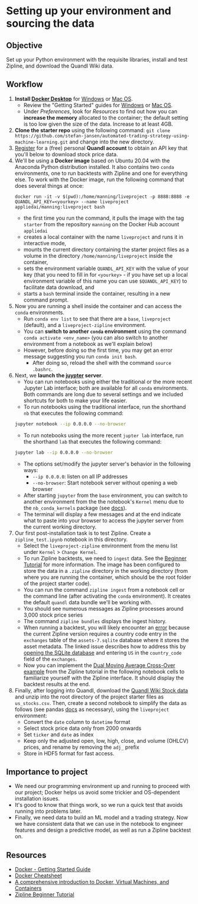 # Setting up your environment and sourcing the data

## Objective

Set up your Python environment with the requisite libraries, install and test Zipline, and download the Quandl Wiki data.

## Workflow

1. **Install [Docker Desktop](https://docs.docker.com/desktop/)** for [Windows](https://docs.docker.com/docker-for-windows/install/) or [Mac OS](https://docs.docker.com/docker-for-mac/install/).
    - Review the "Getting Started" guides for [Windows](https://docs.docker.com/docker-for-windows/) or [Mac OS](https://docs.docker.com/docker-for-mac/). 
    - Under *Preferences*, look for *Resources* to find out how you can **increase the memory** allocated to the container; the default setting is too low given the size of the data. Increase to at least 4GB.
2. **Clone the starter repo** using the following command: `git clone https://github.com/stefan-jansen/automated-trading-strategy-using-machine-learning.git` and change into the new directory.
3. [Register](https://www.quandl.com/sign-up) for a (free) personal **Quandl account** to obtain an API key that you'll below to download stock price data.  
3. We'll be using a **Docker image** based on Ubuntu 20.04 with the Anaconda Python distribution installed. It also contains two `conda` environments, one to run backtests with Zipline and one for everything else. To work with the Docker image, run the following command that does several things at once:
    ```docker
   docker run -it -v $(pwd):/home/manning/liveproject -p 8888:8888 -e QUANDL_API_KEY=<yourkey> --name liveproject appliedai/manning:liveproject bash
    ```
    - the first time you run the command, it pulls the image with the tag `starter` from the repository `manning` on the Docker Hub account `appliedai` 
    - creates a local container with the name `liveproject` and runs it in interactive mode,
    - mounts the current directory containing the starter project files as a volume in the directory `/home/manning/liveproject` inside the container,
    - sets the environment variable `QUANDL_API_KEY` with the value of your key (that you need to fill in for `<yourkey>` - if you have set up a local environment variable of this name you can use `$QUANDL_API_KEY`) to facilitate data download, and
    - starts a `bash` terminal inside the container, resulting in a new command prompt.
4. Now you are running a shell inside the container and can access the `conda` environments.
    - Run `conda env list` to see that there are a `base`, `liveproject` (default), and a `liveproject-zipline` environment.
    - You can **switch to another `conda` environment** using the command `conda activate <env_name>` (you can also switch to another environment from a notebook as we'll explain below) 
    - However, before doing so the first time, you may get an error message suggesting you run `conda init bash`. 
        - After doing so, reload the shell with the command `source .bashrc`.
5. Next, we **launch the [juypter](https://jupyter.org/) server**. 
    - You can run notebooks using either the traditional or the more recent Jupyter Lab interface; both are available for all `conda` environments. Both commands are long due to several settings and we included shortcuts for both to make your life easier.
    - To run notebooks using the traditional interface, run the shorthand `nb` that executes the following command:
    ```bash
    jupyter notebook --ip 0.0.0.0 --no-browser
   ```
   - To run notebooks using the more recent `jupter lab` interface, run the shorthand `lab` that executes the following command:
    ```bash
    jupyter lab --ip 0.0.0.0 --no-browser
   ```
   - The options set/modify the jupyter server's behavior in the following ways:
        - `--ip 0.0.0.0`: listen on all IP addresses
        - `--no-browser`: Start notebook server without opening a web browser
    - After starting `jupyter` from the `base` environment, you can switch to another environment from the the notebook's `Kernel` menu due to the `nb_conda_kernels` package (see [docs](https://github.com/Anaconda-Platform/nb_conda_kernels)). 
    - The terminal will display a few messages and at the end indicate what to paste into your browser to access the jupyter server from the current working directory.
6. Our first post-installation task is to test Zipline. Create a `zipline_test.ipynb` notebook in this directory. 
    - Select the `liveproject-zipline` environment from the menu list under `Kernel` > `Change Kernel`.
    - To run Zipline backtests, we need to `ingest` data. See the [Beginner Tutorial](https://www.zipline.io/beginner-tutorial.html) for more information. The image has been configured to store the data in a `.zipline` directory in the working directory (from where you are running the container, which should be the root folder of the project starter code).
    - You can run the command `zipline ingest` from a notebook cell or the command line (after activating the `conda` environment). It creates the default `quandl` data bundle we'll be working with. 
   - You should see numerous messages as Zipline processes around 3,000 stock price series
   - The command `zipline bundles` displays the ingest history.
   - When running a backtest, you will likely encounter an [error](https://github.com/quantopian/zipline/issues/2517) because the current Zipline version requires a country code entry in the `exchanges` table of the `assets-7.sqlite` database where it stores the asset metadata. The linked issue describes how to address this by [opening the SQLite database](https://sqlitebrowser.org/dl/) and entering `US` in the `country_code` field of the `exchanges`.
   - Now you can implement the [Dual Moving Average Cross-Over example](https://www.zipline.io/beginner-tutorial.html#access-to-previous-prices-using-history) from the Zipline tutorial in the following notebook cells to familiarize yourself with the Zipline interface. It should display the backtest results at the end.
7. Finally, after logging into Quandl, download the [Quandl Wiki Stock data](https://www.quandl.com/tables/WIKIP/WIKI-PRICES/export) and unzip into the root directory of the project starter files as `us_stocks.csv`. Then, create a second notebook to simplify the data as follows (see pandas [docs](https://pandas.pydata.org/docs/) as necessary), using the `liveproject` environment: 
    - Convert the `date` column to `datetime` format
    - Select stock price data only from 2000 onwards
    - Set `ticker` and `date` as index
    - Keep only the adjusted open, low, high, close, and volume (OHLCV) prices, and rename by removing the `adj_` prefix
    - Store in HDF5 format for fast access.  
   
## Importance to project
- We need our programming environment up and running to proceed with our project; Docker helps us avoid some trickier and OS-dependent installation issues.
- It's good to know that things work, so we run a quick test that avoids running into problems later.
- Finally, we need data to build an ML model and a trading strategy. Now we have consistent data that we can use in the notebook to engineer features and design a predictive model, as well as run a Zipline backtest on.

## Resources

- [Docker - Getting Started Guide](https://docs.docker.com/get-started/)
- [Docker Cheatsheet](https://raw.githubusercontent.com/sangam14/dockercheatsheets/master/dockercheatsheet8.png)
- [A comprehensive introduction to Docker, Virtual Machines, and Containers](https://www.freecodecamp.org/news/comprehensive-introductory-guide-to-docker-vms-and-containers-4e42a13ee103/)
- [Zipline Beginner Tutorial](https://www.zipline.io/beginner-tutorial.html#my-first-algorithm)